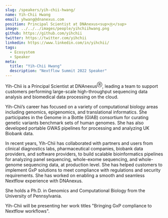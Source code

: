 ```yaml
---
slug: /speakers/yih-chii-hwang/
name: Yih-Chii Hwang
email: yhwang@dnanexus.com
position: Principal Scientist at DNAnexus<sup>Ⓡ</sup>
image: ../../../images/people/yihchiihwang.png
github: https://github.com/yihchii
twitter: https://twitter.com/yihchii
linkedin: https://www.linkedin.com/in/yihchii/
tags:
  - Ecosystem
  - Speaker
meta:
  title: "Yih-Chii Hwang"
  description: "Nextflow Summit 2022 Speaker"
---
```

Yih-Chii is a Principal Scientist at DNAnexus<sup>Ⓡ</sup>, leading a team to support customers performing large-scale high-throughput sequencing data analysis and biomedical data processing on the cloud.

Yih-Chii’s career has focused on a variety of computational biology areas including genomics, epigenomics, and translational informatics. She participates in the Genome in a Bottle (GIAB) consortium for curating genetic variants benchmark sets of human genomes. She has also developed portable GWAS pipelines for processing and analyzing UK Biobank data.  

In recent years, Yih-Chii has collaborated with partners and users from clinical diagnostics labs, pharmaceutical companies, biobank data providers, and software providers, to build scalable bioinformatics pipelines for analyzing panel sequencing, whole-exome sequencing, and whole-genome sequencing data, at production level. She has helped customers to implement GxP solutions to meet compliance with regulations and security requirements. She has worked on enabling a smooth and seamless Nextflow experience with DNAnexus.

She holds a Ph.D. in Genomics and Computational Biology from the University of Pennsylvania.

Yih-Chii will be presenting her work titles "Bringing GxP compliance to Nextflow workflows".
